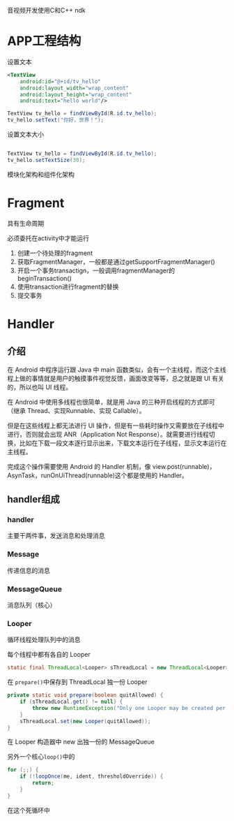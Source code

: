 音视频开发使用C和C++ ndk

# APP工程结构

设置文本

```xml
<TextView
	android:id="@+id/tv_hello"
	android:layout_width="wrap_content"
	android:layout_height="wrap_content"
	android:text="hello world"/>
```

```java
TextView tv_hello = findViewById(R.id.tv_hello);
tv_hello.setText("你好，世界！");
```

设置文本大小

```xml
```

```java
TextView tv_hello = findViewById(R.id.tv_hello);
tv_hello.setTextSize(30);
```



模块化架构和组件化架构



# Fragment

具有生命周期

必须委托在activity中才能运行



1. 创建一个待处理的fragment
2. 获取FragmentManager，一般都是通过getSupportFragmentManager()
3. 开启一个事务transactign，一般调用fragmentManager的beginTransaction()
4. 使用transaction进行fragment的替换
5. 提交事务



# Handler

## 介绍

在 Android 中程序运行跟 Java 中 main 函数类似，会有一个主线程，而这个主线程上做的事情就是用户的触摸事件视觉反馈，画面改变等等，总之就是跟 UI 有关的，所以也叫 UI 线程。

在 Android 中使用多线程也很简单，就是用 Java 的三种开启线程的方式即可（继承 Thread、实现Runnable、实现 Callable）。

但是在这些线程上都无法进行 UI 操作，但是有一些耗时操作又需要放在子线程中进行，否则就会出现 ANR（Application Not Response）。就需要进行线程切换，比如在下载一段文本逐行显示出来，下载文本运行在子线程，显示文本运行在主线程。

完成这个操作需要使用 Android 的 Handler 机制，像 view.post(runnable)，AsynTask，runOnUiThread(runnable)这个都是使用的 Handler。

## handler组成

### handler

主要干两件事，发送消息和处理消息

### Message

传递信息的消息

### MessageQueue

消息队列（核心）

### Looper

循环线程处理队列中的消息

每个线程中都有各自的 Looper

```java
static final ThreadLocal<Looper> sThreadLocal = new ThreadLocal<Looper>();
```

在 `prepare()`中保存到 ThreadLocal 独一份 Looper

```java
private static void prepare(boolean quitAllowed) {
    if (sThreadLocal.get() != null) {
        throw new RuntimeException("Only one Looper may be created per thread");
    }
    sThreadLocal.set(new Looper(quitAllowed));
}
```

在 Looper 构造器中 new 出独一份的 MessageQueue

另外一个核心`loop()`中的

```java
for (;;) {
    if (!loopOnce(me, ident, thresholdOverride)) {
        return;
    }
}
```

在这个死循环中
